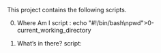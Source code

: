 This project contains the following scripts.

0. Where Am I 
script : echo "#!/bin/bash\npwd">0-current_working_directory

1. What’s in there?
script: 
